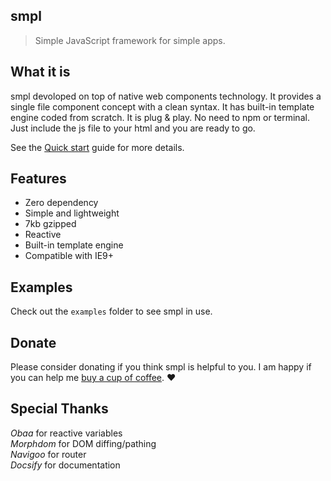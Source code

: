 ## smpl

> Simple JavaScript framework for simple apps.

## What it is

smpl devoloped on top of native web components technology. It provides a single file component concept with a clean syntax. It has built-in template engine coded from scratch. It is plug & play. No need to npm or terminal. Just include the js file to your html and you are ready to go.

See the [Quick start](quickstart.md) guide for more details.

## Features

- Zero dependency
- Simple and lightweight
- 7kb gzipped
- Reactive
- Built-in template engine
- Compatible with IE9+

## Examples

Check out the `examples` folder to see smpl in use.

## Donate

Please consider donating if you think smpl is helpful to you. I am happy if you can help me [buy a cup of coffee](https://github.com/fehmi/donate). :heart:

## Special Thanks

_Obaa_ for reactive variables<br>
_Morphdom_ for DOM diffing/pathing<br>
_Navigoo_ for router<br>
_Docsify_ for documentation